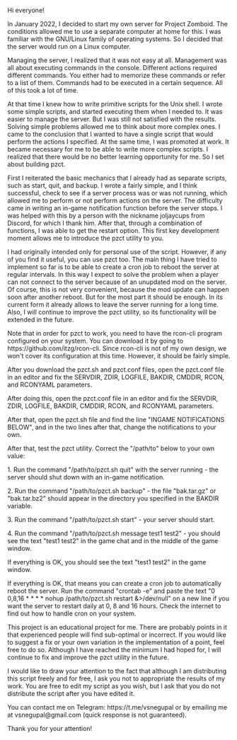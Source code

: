 <p>Hi everyone!</p>
<p>In January 2022, I decided to start my own server for Project Zomboid. The conditions allowed me to use a separate computer at home for this. I was familiar with the GNU/Linux family of operating systems. So I decided that the server would run on a Linux computer.</p>
<p>Managing the server, I realized that it was not easy at all. Management was all about executing commands in the console. Different actions required different commands. You either had to memorize these commands or refer to a list of them. Commands had to be executed in a certain sequence. All of this took a lot of time.</p>
<p>At that time I knew how to write primitive scripts for the Unix shell. I wrote some simple scripts, and started executing them when I needed to. It was easier to manage the server. But I was still not satisfied with the results. Solving simple problems allowed me to think about more complex ones. I came to the conclusion that I wanted to have a single script that would perform the actions I specified. At the same time, I was promoted at work. It became necessary for me to be able to write more complex scripts. I realized that there would be no better learning opportunity for me. So I set about building pzct.</p>
<p>First I reiterated the basic mechanics that I already had as separate scripts, such as start, quit, and backup. I wrote a fairly simple, and I think successful, check to see if a server process was or was not running, which allowed me to perform or not perform actions on the server. The difficulty came in writing an in-game notification function before the server stops. I was helped with this by a person with the nickname joljaycups from Discord, for which I thank him. After that, through a combination of functions, I was able to get the restart option. This first key development moment allows me to introduce the pzct utility to you.</p>
<p>I had originally intended only for personal use of the script. However, if any of you find it useful, you can use pzct too. The main thing I have tried to implement so far is to be able to create a cron job to reboot the server at regular intervals. In this way I expect to solve the problem when a player can not connect to the server because of an unupdated mod on the server. Of course, this is not very convenient, because the mod update can happen soon after another reboot. But for the most part it should be enough. In its current form it already allows to leave the server running for a long time. Also, I will continue to improve the pzct utility, so its functionality will be extended in the future.</p>
<p>Note that in order for pzct to work, you need to have the rcon-cli program configured on your system. You can download it by going to https://github.com/itzg/rcon-cli. Since rcon-cli is not of my own design, we won't cover its configuration at this time. However, it should be fairly simple.</p>
<p>After you download the pzct.sh and pzct.conf files, open the pzct.conf file in an editor and fix the SERVDIR, ZDIR, LOGFILE, BAKDIR, CMDDIR, RCON, and RCONYAML parameters.</p>
<p>After doing this, open the pzct.conf file in an editor and fix the SERVDIR, ZDIR, LOGFILE, BAKDIR, CMDDIR, RCON, and RCONYAML parameters.</p>
<p>After that, open the pzct.sh file and find the line "INGAME NOTIFICATIONS BELOW", and in the two lines after that, change the notifications to your own.</p>
<p>After that, test the pzct utility. Correct the "/path/to" below to your own value:</p>
<p>1. Run the command "/path/to/pzct.sh quit" with the server running - the server should shut down with an in-game notification.</p>
<p>2. Run the command "/path/to/pzct.sh backup" - the file "bak.tar.gz" or "bak.tar.bz2" should appear in the directory you specified in the BAKDIR variable.</p>
<p>3. Run the command "/path/to/pzct.sh start" - your server should start.</p>
<p>4. Run the command "/path/to/pzct.sh message test1 test2" - you should see the text "test1 test2" in the game chat and in the middle of the game window.</p>
<p>If everything is OK, you should see the text "test1 test2" in the game window.</p>
<p>If everything is OK, that means you can create a cron job to automatically reboot the server. Run the command "crontab -e" and paste the text "0 0,8,16 * * * * nohup /path/to/pzct.sh restart &>/dev/null" on a new line if you want the server to restart daily at 0, 8 and 16 hours. Check the internet to find out how to handle cron on your system.</p>
<p>This project is an educational project for me. There are probably points in it that experienced people will find sub-optimal or incorrect. If you would like to suggest a fix or your own variation in the implementation of a point, feel free to do so. Although I have reached the minimum I had hoped for, I will continue to fix and improve the pzct utility in the future.</p>
<p>I would like to draw your attention to the fact that although I am distributing this script freely and for free, I ask you not to appropriate the results of my work. You are free to edit my script as you wish, but I ask that you do not distribute the script after you have edited it.</p>
<p>You can contact me on Telegram: https://t.me/vsnegupal or by emailing me at vsnegupal@gmail.com (quick response is not guaranteed).</p>
<p>Thank you for your attention!</p>